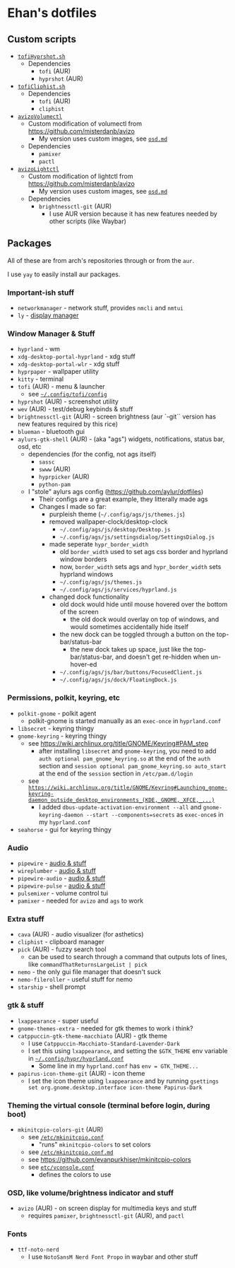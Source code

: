 # Ehan's dotfiles

## Custom scripts

 - [`tofiHyprshot.sh`](./src/ehansCustomStuff/sh/tofiHyprshot.sh)
   - Dependencies
     - `tofi` (AUR)
     - `hyprshot` (AUR)
 - [`tofiCliphist.sh`](./src/ehansCustomStuff/sh/tofiCliphist.sh)
   - Dependencies
     - `tofi` (AUR)
     - `cliphist` 
 - [`avizoVolumectl`](./src/ehansCustomStuff/sh/avizoVolumectl.sh)
   - Custom modification of volumectl from https://github.com/misterdanb/avizo
     - My version uses custom images, see [`osd.md`](./docs/configuringStuff/osd.md)
   - Dependencies
     - `pamixer`
     - `pactl`
 - [`avizoLightctl`](./src/ehansCustomStuff/sh/avizoLightctl.sh)
   - Custom modification of lightctl from https://github.com/misterdanb/avizo
     - My version uses custom images, see [`osd.md`](./docs/configuringStuff/osd.md)
   - Dependencies
     - `brightnessctl-git` (AUR)
       - I use AUR version because it has new features needed by other scripts (like Waybar)

## Packages

All of these are from arch's repositories through or from the `aur`. 

I use `yay` to easily install aur packages.

### Important-ish stuff
 - `networkmanager` - network stuff, provides `nmcli` and `nmtui`
 - `ly` - [display manager](./src/dm.md)

### Window Manager & Stuff

 - `hyprland` - wm
 - `xdg-desktop-portal-hyprland` - xdg stuff
 - `xdg-desktop-portal-wlr` - xdg stuff
 - `hyprpaper` - wallpaper utility
 - `kitty` - terminal
 - `tofi` (AUR) - menu & launcher
   - see [`~/.config/tofi/config`](./src/home/ehan/.config/tofi/config)
 - `hyprshot` (AUR) - screenshot utility
 - `wev` (AUR) - test/debug keybinds & stuff
 - `brightnessctl-git` (AUR) - screen brightness (aur `-git`` version has new features required by this rice)
 - `blueman` - bluetooth gui
 - `aylurs-gtk-shell` (AUR) - (aka "ags") widgets, notifications, status bar, osd, etc
   - dependencies (for the config, not ags itself)
     - `sassc`
     - `swww` (AUR)
     - `hyprpicker` (AUR)
     - `python-pam`
   - I "stole" aylurs ags config (https://github.com/aylur/dotfiles)
     - Their configs are a great example, they litterally made ags
     - Changes I made so far:
       - purpleish theme (`~/.config/ags/js/themes.js`)
       - removed wallpaper-clock/desktop-clock
         - `~/.config/ags/js/desktop/Desktop.js`
         - `~/.config/ags/js/settingsdialog/SettingsDialog.js`
       - made seperate `hypr_border_width`
         - old `border_width` used to set ags css border and hyprland window borders
         - now, `border_width` sets ags and `hypr_border_width` sets hyprland windows
         - `~/.config/ags/js/themes.js`
         - `~/.config/ags/js/services/hyprland.js`
       - changed dock functionality
         - old dock would hide until mouse hovered over the bottom of the screen
           - the old dock would overlay on top of windows, and would sometimes accidentally hide itself
         - the new dock can be toggled through a button on the top-bar/status-bar
           - the new dock takes up space, just like the top-bar/status-bar, and doesn't get re-hidden when un-hover-ed
         - `~/.config/ags/js/bar/buttons/FocusedClient.js`
         - `~/.config/ags/js/dock/FloatingDock.js`

### Permissions, polkit, keyring, etc

 - `polkit-gnome` - polkit agent
   - polkit-gnome is started manually as an `exec-once` in `hyprland.conf`
 - `libsecret` - keyring thingy
 - `gnome-keyring` - keyring thingy
   - see https://wiki.archlinux.org/title/GNOME/Keyring#PAM_step
     - after installing `libsecret` and `gnome-keyring`, you need to add `auth optional pam_gnome_keyring.so` at the end of the `auth` section and `session optional pam_gnome_keyring.so auto_start` at the end of the `session` section in `/etc/pam.d/login`
   - see [`https://wiki.archlinux.org/title/GNOME/Keyring#Launching_gnome-keyring-daemon_outside_desktop_environments_(KDE,_GNOME,_XFCE,_...)`](https://wiki.archlinux.org/title/GNOME/Keyring#Launching_gnome-keyring-daemon_outside_desktop_environments_(KDE,_GNOME,_XFCE,_...))
     - I added `dbus-update-activation-environment --all` and `gnome-keyring-daemon --start --components=secrets` as `exec-once`s in my `hyprland.conf`
 - `seahorse` - gui for keyring thingy

### Audio

 - `pipewire` - [audio & stuff](./src/audio.md)
 - `wireplumber` - [audio & stuff](./src/audio.md)
 - `pipewire-audio` - [audio & stuff](./src/audio.md)
 - `pipewire-pulse` - [audio & stuff](./src/audio.md)
 - `pulsemixer` - volume control tui
 - `pamixer` - needed for `avizo` and `ags` to work

### Extra stuff

 - `cava` (AUR) - audio visualizer (for asthetics)
 - `cliphist` - clipboard manager
 - `pick` (AUR) - fuzzy search tool
   - can be used to search through a command that outputs lots of lines, like `commandThatReturnsLargeList | pick`
 - `nemo` - the only gui file manager that doesn't suck
 - `nemo-fileroller` - useful stuff for nemo
 - `starship` - shell prompt

### gtk & stuff
 - `lxappearance` - super useful
 - `gnome-themes-extra` - needed for gtk themes to work i think?
 - `catppuccin-gtk-theme-macchiato` (AUR) - gtk theme
   - I use `Catppuccin-Macchiato-Standard-Lavender-Dark`
   - I set this using `lxappearance`, and setting the `$GTK_THEME` env variable in [`~/.config/hypr/hyprland.conf`](./src/home/ehan/.config/hypr/hyprland.conf)
     - Some line in my `hyprland.conf` has `env = GTK_THEME...`
 - `papirus-icon-theme-git` (AUR) - icon theme
   - I set the icon theme using `lxappearance` and by running `gsettings set org.gnome.desktop.interface icon-theme Papirus-Dark`

### Theming the virtual console (terminal before login, during boot)

 - `mkinitcpio-colors-git` (AUR)
   - see [`/etc/mkinitcpio.conf`](./src/etc/mkinitcpio.conf)
     - "runs" `mkinitcpio-colors` to set colors
   - see [`/etc/mkinitcpio.conf.md`](./src/etc/mkinitcpio.conf.md)
   - see https://github.com/evanpurkhiser/mkinitcpio-colors
   - see [`etc/vconsole.conf`](./src/etc/vconsole.conf)
     - defines the colors to use

### OSD, like volume/brightness indicator and stuff

 - `avizo` (AUR) - on screen display for multimedia keys and stuff
   - requires `pamixer`, `brightnessctl-git` (AUR), and `pactl`

### Fonts

 - `ttf-noto-nerd`
   - I use `NotoSansM Nerd Font Propo` in waybar and other stuff
